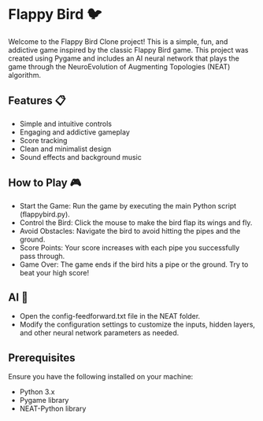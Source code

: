 # Flappy Bird 🐦

Welcome to the Flappy Bird Clone project! This is a simple, fun, and addictive game inspired by the classic Flappy Bird game. This project was created using Pygame and includes an AI neural network that plays the game through the NeuroEvolution of Augmenting Topologies (NEAT) algorithm.

## Features 📋
- Simple and intuitive controls
- Engaging and addictive gameplay
- Score tracking
- Clean and minimalist design
- Sound effects and background music

## How to Play 🎮
- Start the Game: Run the game by executing the main Python script (flappybird.py).
- Control the Bird: Click the mouse to make the bird flap its wings and fly.
- Avoid Obstacles: Navigate the bird to avoid hitting the pipes and the ground.
- Score Points: Your score increases with each pipe you successfully pass through.
- Game Over: The game ends if the bird hits a pipe or the ground. Try to beat your high score!

## AI 🤖
- Open the config-feedforward.txt file in the NEAT folder.
- Modify the configuration settings to customize the inputs, hidden layers, and other neural network parameters as needed.

## Prerequisites
Ensure you have the following installed on your machine:
- Python 3.x
- Pygame library
- NEAT-Python library
